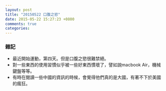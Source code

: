 ```yaml
---
layout: post
title: "20150522 口腹之慾"
date: 2015-05-22 15:27:23 +0800
comments: true
categories: 
---
```


### 雜記

- 最近開始運動，第四天。但是口腹之慾很難禁絕。
- 對一些東西的使用習慣似乎被一些好東西慣壞了，譬如說macbook Air，機械鍵盤等等。
- 有時在閱讀一些中國的資訊的時候，會覺得他們真的是大國，有著不下於美國的瘋狂。
